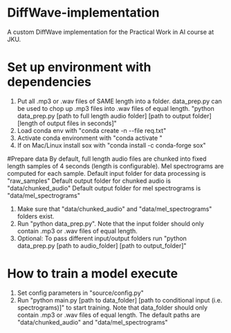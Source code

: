 # DiffWave-implementation
A custom DiffWave implementation for the Practical Work in AI course at JKU. 

# Set up environment with dependencies
1. Put all .mp3 or .wav files of SAME length into a folder. data_prep.py can be used to chop up .mp3 files into .wav files of equal length. "python data_prep.py [path to full length audio folder] [path to output folder] [length of output files in seconds]"
2. Load conda env with "conda create -n <environment-name> --file req.txt"
3. Activate conda environment with "conda activate <environment-name>"
4. If on Mac/Linux install sox with "conda install -c conda-forge sox"

#Prepare data
By default, full length audio files are chunked into fixed length samples of 4 seconds (length is configurable). Mel spectrograms are computed for each sample.
Default input folder for data processing is "raw_samples"
Default output folder for chunked audio is "data/chunked_audio"
Default output folder for mel spectrograms is "data/mel_spectrograms"

1. Make sure that "data/chunked_audio" and "data/mel_spectrograms" folders exist.
2. Run "python data_prep.py". Note that the input folder should only contain .mp3 or .wav files of equal length.
3. Optional: To pass different input/output folders run "python data_prep.py [path to audio_folder] [path to output_folder]"

# How to train a model execute
1. Set config parameters in "source/config.py"
2. Run "python main.py [path to data_folder] [path to conditional input (i.e. spectrograms)]" to start training. Note that data_folder should only contain .mp3 or .wav files of equal length. The default paths are "data/chunked_audio" and "data/mel_spectrograms"

